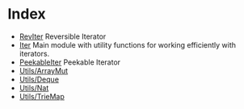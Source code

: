 # Index

* [RevIter](RevIter.md) Reversible Iterator
* [Iter](Iter.md) Main module with utility functions for working efficiently with iterators.
* [PeekableIter](PeekableIter.md) Peekable Iterator
* [Utils/ArrayMut](Utils/ArrayMut.md) 
* [Utils/Deque](Utils/Deque.md) 
* [Utils/Nat](Utils/Nat.md) 
* [Utils/TrieMap](Utils/TrieMap.md) 
